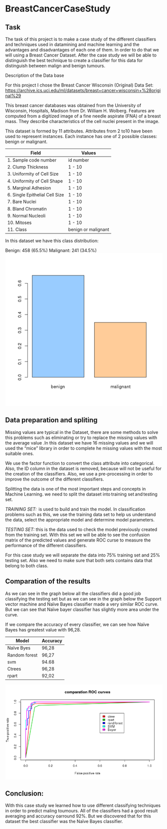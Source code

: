 # BreastCancerCaseStudy



## Task 

The task of this project is to make a case study of the different classifiers and techniques used in datamining and machine learning and the advantages and disadvantages of each one of them. In order to do that we will using a Breast Cancer Dataset. After the case study we will be able to distinguish the best technique to create a classifier for this data for distinguish between malign and benign tumours. 

Description of the Data base 

For this project I chose the Breast Cancer Wisconsin (Original) Data Set: https://archive.ics.uci.edu/ml/datasets/breast+cancer+wisconsin+%28original%29 

This breast cancer databases was obtained from the University of Wisconsin, Hospitals, Madison from Dr. William H. Wolberg. Features are computed from a digitized image of a fine needle aspirate (FNA) of a breast mass. They describe characteristics of the cell nuclei present in the image.  

This dataset is formed by 11 attributes. Attributes from 2 to10 have been used to represent instances. Each instance has one of 2 possible classes:  benign or malignant. 

 
 
|  Field | Values  |
|--------|---------|
|1. Sample code number  |       id number  |
|2. Clump Thickness|                1 - 10  |
|3. Uniformity of Cell Size|        1 - 10  | 
|4. Uniformity of Cell Shape|       1 - 10  |
|5. Marginal Adhesion|              1 - 10  |
|6. Single Epithelial Cell Size|    1 - 10  |
|7. Bare Nuclei|                    1 - 10  |
|8. Bland Chromatin|                1 - 10  |
|9. Normal Nucleoli|                1 - 10  |
|10. Mitoses|                       1 - 10  |
|11. Class|                   benign or malignant |

 

In this dataset we have this class distribution: 

Benign: 458 (65.5%) 
Malignant: 241 (34.5%) 
![data](Photo/data.png)


## Data preparation and spliting 

Missing values are typical in  the Dataset, there are some methods to solve this problems such as eliminating or try to replace the missing values with the average value .In this dataset we have 16 missing values and we will used the “mice” library in order to complete he missing values with the most suitable ones. 

We use the factor function to convert the class attribute into categorical. Also, the ID column in the dataset is removed, because will not be useful for the creation of the classifiers. Also, we use a pre-processing in order to improve the outcome of the different classifiers. 


Splitting the data is one of the most important steps and concepts in Machine Learning. we need to split the dataset into training set and testing set. 

*TRAINING SET:*  is used to build and train the model. In classification problems such as this, we use the training data set to help us understand the data, select the appropriate model and determine model parameters. 

*TESTING SET:* this is the data used to check the model previously created from the training set. With this set we will be able to see the confusion matrix of the predicted values and generate ROC curse to measure the performance of the different classifiers. 


For this case study we will separate the data into 75% training set and 25% testing set. Also we need to make sure that both sets contains data that belong to both class. 


## Comparation of the results 
As we can see in the graph below all the classifiers did a good job classifying the testing set but as we can see in the graph below the Support vector machine and Naïve Bayes classifier made a very similar ROC curve. But we can see that Naïve bayer classifier has slightly more area under the curve. 

If we compare the accuracy of every classifier, we can see how Naïve Bayes has greatest value with 96,28. 


| Model      |  Accuracy |
|------------|-----------|
| Naïve Byes | 96,28 |
| Random forest | 96,27|
| svm      |  94.68 |
| Ctrees   | 96,28 |
|  rpart   |  92,02 |


![comparation](Photo/comparation_thick.png)
 

 



 







 

## Conclusion: 

With this case study we learned how to use different classifying techniques in order to predict maling toumours. All of the classifiers had a good result averaging and accuracy oarround 92%. But we discovered that for this dataset the best classifier was the Naïve Bayes classifier. 

